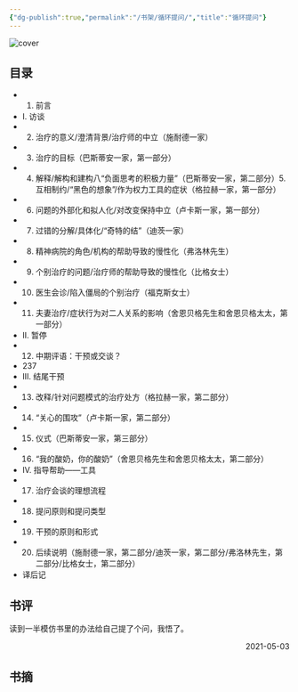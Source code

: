 ```yaml
---
{"dg-publish":true,"permalink":"/书架/循环提问/","title":"循环提问"}
---
```



![cover](https://s2.loli.net/2025/10/10/3zZuHbtIdl7n64C.png)

## 目录


  - 1. 前言
  - Ⅰ. 访谈
  - 2. 治疗的意义/澄清背景/治疗师的中立（施耐德一家）
  - 3. 治疗的目标（巴斯蒂安一家，第一部分）
  - 4. 解释/解构和建构八“负面思考的积极力量”（巴斯蒂安一家，第二部分）5. 互相制约/“黑色的想象”/作为权力工具的症状（格拉赫一家，第一部分）
  - 6. 问题的外部化和拟人化/对改变保持中立（卢卡斯一家，第一部分）
  - 7. 过错的分解/具体化/“奇特的结”（迪茨一家）
  - 8. 精神病院的角色/机构的帮助导致的慢性化（弗洛林先生）
  - 9. 个别治疗的问题/治疗师的帮助导致的慢性化（比格女士）
  - 10. 医生会诊/陷入僵局的个别治疗（福克斯女士）
  - 11. 夫妻治疗/症状行为对二人关系的影响（舍恩贝格先生和舍恩贝格太太，第一部分）
  - Ⅱ. 暂停
  - 12. 中期评语：干预或交谈？
  - 237
  - Ⅲ. 结尾干预
  - 13. 改释/针对问题模式的治疗处方（格拉赫一家，第二部分）
  - 14. “关心的围攻”（卢卡斯一家，第二部分）
  - 15. 仪式（巴斯蒂安一家，第三部分）
  - 16. “我的酸奶，你的酸奶”（舍恩贝格先生和舍恩贝格太太，第二部分）
  - Ⅳ. 指导帮助——工具
  - 17. 治疗会谈的理想流程
  - 18. 提问原则和提问类型
  - 19. 干预的原则和形式
  - 20. 后续说明（施耐德一家，第二部分/迪茨一家，第二部分/弗洛林先生，第二部分/比格女士，第二部分）
  - 译后记

## 书评

读到一半模仿书里的办法给自己提了个问，我悟了。

<p align="right">2021-05-03</p>

## 书摘
